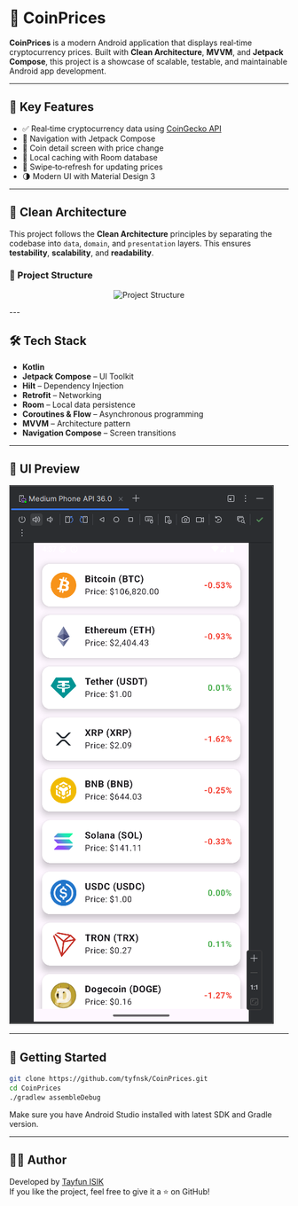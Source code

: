# 📱 CoinPrices

**CoinPrices** is a modern Android application that displays real‑time cryptocurrency prices. Built with **Clean Architecture**, **MVVM**, and **Jetpack Compose**, this project is a showcase of scalable, testable, and maintainable Android app development.



---

## 🧠 Key Features

- ✅ Real‑time cryptocurrency data using [CoinGecko API](https://www.coingecko.com/)
- 🧭 Navigation with Jetpack Compose
- 📄 Coin detail screen with price change
- 📂 Local caching with Room database
- 🔄 Swipe‑to‑refresh for updating prices
- 🌗 Modern UI with Material Design 3

---

## 🧱 Clean Architecture

This project follows the **Clean Architecture** principles by separating the codebase into `data`, `domain`, and `presentation` layers. This ensures **testability**, **scalability**, and **readability**.

### 📂 Project Structure


<p align="center"><img src="https://github.com/tyfnsk/coinprices/ProjectStructure.jpg?raw=true" alt="Project Structure"></p>
---

## 🛠️ Tech Stack

- **Kotlin**
- **Jetpack Compose** – UI Toolkit
- **Hilt** – Dependency Injection
- **Retrofit** – Networking
- **Room** – Local data persistence
- **Coroutines & Flow** – Asynchronous programming
- **MVVM** – Architecture pattern
- **Navigation Compose** – Screen transitions

---


## 📸 UI Preview

![App Screenshot](./CoinCapture1.PNG?raw=true)

---
## 🚀 Getting Started

```bash
git clone https://github.com/tyfnsk/CoinPrices.git
cd CoinPrices
./gradlew assembleDebug
```

Make sure you have Android Studio installed with latest SDK and Gradle version.

---


## 🙋‍♂️ Author

Developed by [Tayfun ISIK](https://www.tayfunisik.com) \
If you like the project, feel free to give it a ⭐ on GitHub!




